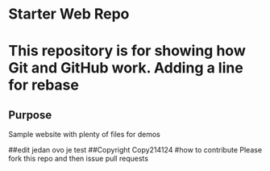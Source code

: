 # Starter Web Repo

# This repository is for showing how Git and GitHub work. Adding a line for rebase

## Purpose

Sample website with plenty of files for demos

##edit jedan
ovo je test
##Copyright
Copy214124
#how to contribute
Please fork this repo and then issue pull requests